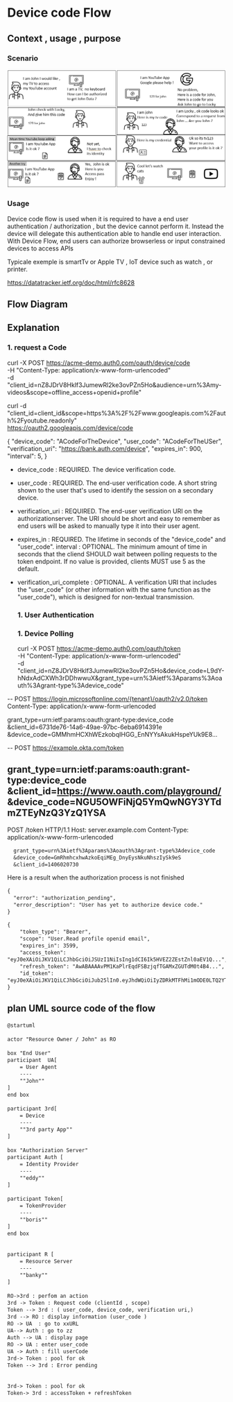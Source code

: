 
# Device code Flow

## Context , usage , purpose 

### Scenario 

![buildingblocks http](comicsDeviceCodeFlow.png)

### Usage 

Device code flow is used when it is required to have a end user authentication / authorization , but the device cannot perform it. Instead the device will delegate this authentication able to handle end user interaction.
With Device Flow, end users can authorize browserless or input constrained devices to access APIs

Typicale exemple is smartTv or Apple TV , IoT device such as watch , or printer. 

https://datatracker.ietf.org/doc/html/rfc8628


## Flow Diagram 

## Explanation 

### 1. request a Code 

curl -X POST https://acme-demo.auth0.com/oauth/device/code \
     -H "Content-Type: application/x-www-form-urlencoded" \
     -d "client_id=nZ8JDrV8Hklf3JumewRl2ke3ovPZn5Ho&audience=urn%3Amy-videos&scope=offline_access+openid+profile"


curl -d "client_id=client_id&scope=https%3A%2F%2Fwww.googleapis.com%2Fauth%2Fyoutube.readonly" \
     https://oauth2.googleapis.com/device/code
     
     
{
  "device_code": "ACodeForTheDevice",
  "user_code": "ACodeForTheUSer",
  "verification_uri": "https://bank.auth.com/device",
  "expires_in": 900,
  "interval": 5,
}

* device_code : REQUIRED.  The device verification code.
* user_code : REQUIRED.  The end-user verification code. A short string shown to the user that's used to identify the session on a secondary device.
* verification_uri :  REQUIRED.  The end-user verification URI on the authorizationserver.  The URI should be short and easy to remember as end users will be asked to manually type it into their user agent.

* expires_in : REQUIRED.  The lifetime in seconds of the "device_code" and "user_code".
 interval : OPTIONAL.  The minimum amount of time in seconds that the cliend  SHOULD wait between polling requests to the token endpoint.  If no value is provided, clients MUST use 5 as the default.

* verification_uri_complete : OPTIONAL.  A verification URI that includes the "user_code" (or other information with the same function as the "user_code"), which is designed for non-textual transmission.


  ### 1. User Authentication 
  
  ### 1. Device Polling
  curl -X POST https://acme-demo.auth0.com/oauth/token \
     -H "Content-Type: application/x-www-form-urlencoded" \
     -d "client_id=nZ8JDrV8Hklf3JumewRl2ke3ovPZn5Ho&device_code=L9dY-hNdxAdCXWh3rDDhwwuX&grant_type=urn%3Aietf%3Aparams%3Aoauth%3Agrant-type%3Adevice_code"

--
 POST https://login.microsoftonline.com/{tenant}/oauth2/v2.0/token
Content-Type: application/x-www-form-urlencoded

grant_type=urn:ietf:params:oauth:grant-type:device_code
&client_id=6731de76-14a6-49ae-97bc-6eba6914391e
&device_code=GMMhmHCXhWEzkobqIHGG_EnNYYsAkukHspeYUk9E8...

--
POST https://example.okta.com/token

grant_type=urn:ietf:params:oauth:grant-type:device_code
&client_id=https://www.oauth.com/playground/
&device_code=NGU5OWFiNjQ5YmQwNGY3YTdmZTEyNzQ3YzQ1YSA
---
POST /token HTTP/1.1
      Host: server.example.com
      Content-Type: application/x-www-form-urlencoded

      grant_type=urn%3Aietf%3Aparams%3Aoauth%3Agrant-type%3Adevice_code
      &device_code=GmRhmhcxhwAzkoEqiMEg_DnyEysNkuNhszIySk9eS
      &client_id=1406020730




Here is a result when the authorization process is not finished 
```
{
  "error": "authorization_pending",
  "error_description": "User has yet to authorize device code."
}

```

```
{
    "token_type": "Bearer",
    "scope": "User.Read profile openid email",
    "expires_in": 3599,
    "access_token": "eyJ0eXAiOiJKV1QiLCJhbGciOiJSUzI1NiIsIng1dCI6Ik5HVEZ2ZEstZnl0aEV1Q...",
    "refresh_token": "AwABAAAAvPM1KaPlrEqdFSBzjqfTGAMxZGUTdM0t4B4...",
    "id_token": "eyJ0eXAiOiJKV1QiLCJhbGciOiJub25lIn0.eyJhdWQiOiIyZDRkMTFhMi1mODE0LTQ2YTctOD..."
}
```     
  



     

## plan UML source code of the flow

```
@startuml

actor "Resource Owner / John" as RO

box "End User"
participant  UA[
    = User Agent
    ----
    ""John""
]
end box

participant 3rd[
    = Device
    ----
    ""3rd party App""
]

box "Authorization Server"
participant Auth [
    = Identity Provider
    ----
    ""eddy""
]

participant Token[
    = TokenProvider
    ----
    ""boris""
]
end box


participant R [
    = Resource Server
    ----
    ""banky""
]

RO->3rd : perfom an action
3rd -> Token : Request code (clientId , scope)
Token --> 3rd : ( user_code, device_code, verification uri,)
3rd --> RO : display information (user_code ) 
RO -> UA  : go to xxURL 
UA--> Auth : go to zz
Auth --> UA : display page
RO -> UA : enter user_code 
UA -> Auth : fill userCode 
3rd-> Token : pool for ok 
Token --> 3rd : Error pending


3rd-> Token : pool for ok 
Token-> 3rd : accessToken + refreshToken
```
